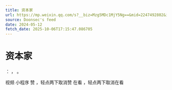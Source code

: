 ```yaml
---
title: 资本家
url: https://mp.weixin.qq.com/s?__biz=Mzg5MDc1MjY5Ng==&mid=2247492802&idx=1&sn=bc3551c33bd72f89c58043fad57589d3
source: Doonsec's feed
date: 2024-05-12
fetch_date: 2025-10-06T17:15:47.086705
---
```


# 资本家

：
，
。

视频
小程序
赞
，轻点两下取消赞
在看
，轻点两下取消在看